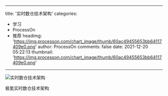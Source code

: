 
---
title: '实时数仓技术架构'
categories: 
 - 学习
 - ProcessOn
 - 推荐
headimg: 'https://img.processon.com/chart_image/thumb/60ac49455653bb64117409e0.png'
author: ProcessOn
comments: false
date: 2021-12-20 05:22:13
thumbnail: 'https://img.processon.com/chart_image/thumb/60ac49455653bb64117409e0.png'
---

<div>   
<img class="thumb" alt="实时数仓技术架构" src="https://img.processon.com/chart_image/thumb/60ac49455653bb64117409e0.png" referrerpolicy="no-referrer">
<p>极氪实时数仓技术架构</p>  
</div>
            